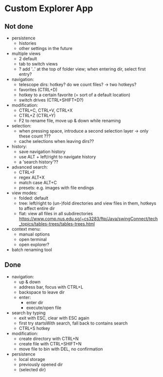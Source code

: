 # Custom Explorer App

## Not done
- persistence
    - histories
    - other settings in the future
- multiple views
    - 2 default
    - tab to switch views
    - ? add '..' at the top of folder view; when entering dir, select first entry?
- navigation:
    - telescope dirs: hotkey? do we count files? -> two hotkeys?
    - favorites (CTRL+D)
    - hotkey to a certain favorite (= sort of a default location)
    - switch drives (CTRL+SHIFT+D?)
- modification:
    - CTRL+C, CTRL+V, CTRL+X
    - CTRL+Z (CTRL+Y)
    - F2 to rename file, move up & down while renaming
- selection:
    - when pressing space, introduce a second selection layer -> only these count ???
    - cache selections when leaving dirs??
- history:
    - save navigation history
    - use ALT + left/right to navigate history
    - a 'search history'??
- advanced search:
    - CTRL+F
    - regex ALT+X
    - match case ALT+C
    - presets: e.g. images with file endings
- view modes:
    - folded: default
    - tree: left/right to (un-)fold directories and view files in them, hotkeys to affect entire dir
    - flat: view all files in all subdirectories
    https://www.comp.nus.edu.sg/~cs3283/ftp/Java/swingConnect/tech_topics/tables-trees/tables-trees.html
- context menu:
  - manual options
  - open terminal
  - open explorer?
- batch renaming tool

## Done
- navigation:
    - up & down
    - address bar, focus with CTRL+L
    - backspace to leave dir
    - enter:
        - enter dir
        - execute/open file
- search by typing
    - exit with ESC, clear with ESC again
    - first try startsWith search, fall back to contains search
    - CTRL+S hotkey
- modification:
    - create directory with CTRL+N
    - create file with CTRL+SHIFT+N
    - move file to bin with DEL, no confirmation
- persistence
    - local storage
    - previously opened dir
    - (selected dir)